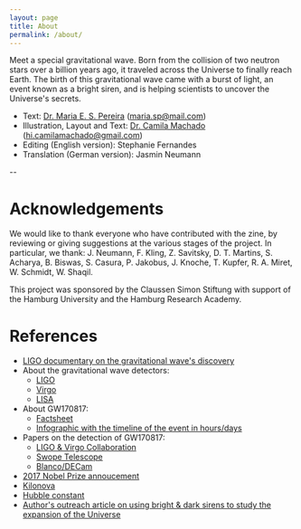 ```yaml
---
layout: page
title: About
permalink: /about/
---
```


Meet a special gravitational wave. Born from the collision of two neutron stars over a billion years ago, it traveled across the Universe to finally reach Earth. The birth of this gravitational wave came with a burst of light, an event known as a bright siren, and is helping scientists to uncover the Universe's secrets.

- Text: [Dr. Maria E. S. Pereira](https://mariaelidaiana.github.io/) (maria.sp@mail.com)
- Illustration, Layout and Text: [Dr. Camila Machado](https://www.camilamachado.com/) (hi.camilamachado@gmail.com) 
- Editing (English version): Stephanie Fernandes
- Translation (German version): Jasmin Neumann

--

# Acknowledgements  
We would like to thank everyone who have contributed with the zine, by reviewing or giving suggestions at the various stages of the project. In particular, we thank: J. Neumann, F. Kling, Z. Savitsky, D. T. Martins, S. Acharya, B. Biswas, S. Casura, P. Jakobus, J. Knoche, T. Kupfer, R. A. Miret, W. Schmidt, W. Shaqil.      

This project was sponsored by the Claussen Simon Stiftung with support of the Hamburg University and the Hamburg Research Academy.

# References

- [LIGO documentary on the gravitational wave's discovery](https://www.ligo.caltech.edu/video/ligo-documentary)
- About the gravitational wave detectors:
    - [LIGO](https://www.ligo.caltech.edu/page/what-is-ligo)
    - [Virgo](https://www.virgo-gw.eu/science/detector/)
    - [LISA](https://www.lisamission.org/mission/)
- About GW170817:
    - [Factsheet](https://www.ligo.org/detections/GW170817/images-GW170817/GW170817_Factsheet.pdf)
    - [Infographic with the timeline of the event in hours/days](https://www.ligo.org/detections/GW170817/images-GW170817/infographic_GW170817.pdf)
- Papers on the detection of GW170817:
    - [LIGO & Virgo Collaboration](https://iopscience.iop.org/article/10.3847/2041-8213/aa91c9)
    - [Swope Telescope](https://www.science.org/doi/10.1126/science.aap9811)
    - [Blanco/DECam](https://iopscience.iop.org/article/10.3847/2041-8213/aa9059)
- [2017 Nobel Prize annoucement](https://www.nobelprize.org/prizes/physics/2017/press-release/)
- [Kilonova](https://www.space.com/what-are-kilonovas)
- [Hubble constant](https://news.uchicago.edu/explainer/hubble-constant-explained)
- [Author's outreach article on using bright & dark sirens to study the expansion of the Universe](https://science-chatter.blogs.uni-hamburg.de/?p=1013)
  
